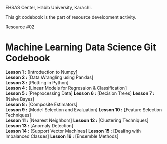 EHSAS Center, Habib University, Karachi.

This git codebook is the part of resource development activity.

Resource #02

# Machine Learning Data Science Git Codebook

**Lesson 1 :** [Introduction to Numpy]  
**Lesson 2 :** [Data Wrangling using Pandas]  
**Lesson 3 :** [Plotting in Python]  
**Lesson 4 :** [Linear Models for Regression & Classification]  
**Lesson 5 :** [Preprocessing Data]
**Lesson 6 :** [Decision Trees]
**Lesson 7 :** [Naive Bayes]  
**Lesson 8 :** [Composite Estimators]  
**Lesson 9 :** [Model Selection and Evaluation] 
**Lesson 10 :** [Feature Selection Techniques]  
**Lesson 11 :** [Nearest Neighbors]
**Lesson 12 :** [Clustering Techniques]  
**Lesson 13 :** [Anomaly Detection]  
**Lesson 14 :** [Support Vector Machines]
**Lesson 15 :** [Dealing with Imbalanced Classes] 
**Lesson 16 :** [Ensemble Methods]  	
